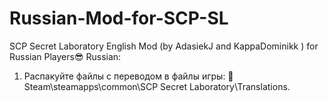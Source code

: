 # Russian-Mod-for-SCP-SL
SCP Secret Laboratory English Mod (by AdasiekJ and KappaDominikk ) for Russian Players😎
Russian:
1. Распакуйте файлы с переводом в файлы игры:
📁 Steam\steamapps\common\SCP Secret Laboratory\Translations.
